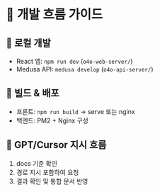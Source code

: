 # 🚀 개발 흐름 가이드

## 🧪 로컬 개발
- React 앱: `npm run dev` (`o4o-web-server/`)
- Medusa API: `medusa develop` (`o4o-api-server/`)

## 🧱 빌드 & 배포
- 프론트: `npm run build` → serve 또는 nginx
- 백엔드: PM2 + Nginx 구성

## 🧠 GPT/Cursor 지시 흐름
1. docs 기준 확인
2. 경로 지시 포함하여 요청
3. 결과 확인 및 통합 문서 반영
